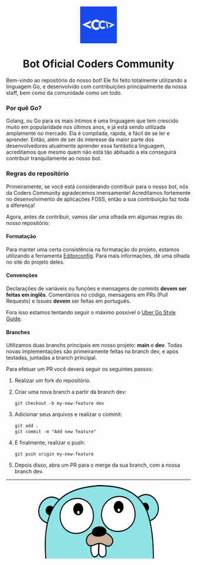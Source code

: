 <p align="center"> 
	<kbd>
		<img align="center" width="100" height="100" src="./assets/cc-logo.png" alt="Coders Community Logo">
	</kbd>
</p>
<h1 align="center"> Bot Oficial Coders Community </h1>


Bem-vindo ao repositório do nosso bot! Ele foi feito totalmente utilizando a linguagem Go, e desenvolvido com contribuições principalmente da nossa staff, bem como da comunidade como um todo.

### Por quê Go?

Golang, ou Go para os mais íntimos é uma linguagem que tem crescido muito em popularidade nos últimos anos, e já está sendo utilizada amplamente no mercado. Ela é compilada, rápida, e fácil de se ler e aprender. Então, além de ser do interesse da maior parte dos desenvolvedores atualmente aprender essa fantástica linguagem, acreditamos que mesmo quem não está tão abituado a ela conseguirá contribuir tranquilamente ao nosso bot.

### Regras do repositório

Primeiramente, se você está considerando contribuir para o nosso bot, nós da Coders Community agradecemos imensamente! Acreditamos fortemente no desenvolvimento de aplicações FOSS, então a sua contribuição faz toda a diferença!

Agora, antes de contribuir, vamos dar uma olhada em algumas regras do nosso repositório:

#### Formatação

Para manter uma certa consistência na formatação do projeto, estamos utilizando a ferramenta [Editorconfig](https://editorconfig.org). Para mais informações, dê uma olhada no site do projeto deles.

#### Convenções

Declarações de variáveis ou funções e mensagens de commits **devem ser feitas em inglês**. Comentários no código, mensagens em PRs (Pull Requests) e Issues **devem** ser feitas em português.

Fora isso estamos tentando seguir o máximo possível o [Uber Go Style Guide](https://github.com/uber-go/guide/blob/master/style.md).

#### Branches

Utilizamos duas branchs principais em nosso projeto: **main** e **dev**. Todas novas implementações são primeiramente feitas na branch dev, e após testadas, juntadas a branch principal.

Para efetuar um PR você deverá seguir os seguintes passos:

1. Realizar um fork do repositório.

2. Criar uma nova branch a partir da branch dev:
   
   ```
   git checkout -b my-new-feature dev
   ```

3. Adicionar seus arquivos e realizar o commit:
   
   ```
   git add .
   git commit -m "Add new feature"
   ```

4. E finalmente, realizar o push:
   
   ```
   git push origin my-new-feature
   ```

5. Depois disso, abra um PR para o merge da sua branch, com a nossa branch dev.
-----
<p align="center">
    <img width="330" height="200" src="./assets/gopher1.png" alt="Gopher"">
</p>